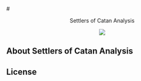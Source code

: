 #<p align="center">Settlers of Catan Analysis</p>

<p align="center">
<a href="https://travis-ci.org/moverperfect/SettlersOfCatanAnalysis"><img src="https://travis-ci.org/moverperfect/SettlersOfCatanAnalysis.svg?branch=master"></a>
</p>

## About Settlers of Catan Analysis


## License
